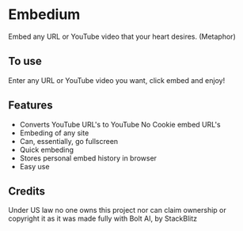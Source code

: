 # Embedium

Embed any URL or YouTube video that your heart desires. (Metaphor)

## To use

Enter any URL or YouTube video you want, click embed and enjoy!

## Features

- Converts YouTube URL's to YouTube No Cookie embed URL's
- Embeding of any site
- Can, essentially, go fullscreen
- Quick embeding
- Stores personal embed history in browser
- Easy use

## Credits

Under US law no one owns this project nor can claim ownership or copyright it as it was made fully with Bolt AI, by StackBlitz

